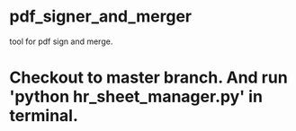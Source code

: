 # pdf_signer_and_merger
tool for pdf sign and merge.

# Checkout to master branch. And run 'python hr_sheet_manager.py' in terminal.
